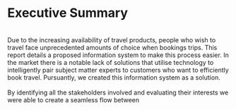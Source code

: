 <h1> Executive Summary </h1> <br/>
Due to the increasing availability of travel products, people who wish to travel face unprecedented amounts of choice when bookings trips. This report details a proposed information system to make this process easier. In the market there is a notable lack of solutions that utilise technology to intelligently pair subject matter experts to customers who want to efficiently book travel. Pursuantly, we created this information system as a solution. <br/>
<br/>
By identifying all the stakeholders involved and evaluating their interests we were able to create a seamless flow between  
